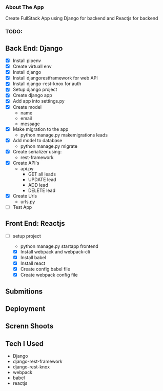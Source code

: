 ### About The App

Create FullStack App using Django for backend and Reactjs for backend

### TODO:

## Back End: Django

* [x] Install pipenv
* [x] Create virtuall env
* [x] Install django
* [x] Install djangorestframework for web API
* [x] Install django-rest-knox for auth
* [x] Setup django project
* [x] Create django app 
* [x] Add app into settings.py
* [x] Create model
    * name
    * email
    * message
* [x] Make migration to the app
    * python manage.py makemigrations leads
* [x] Add model to database
    * python manage.py migrate
* [x] Create serializer using:
    * rest-framework
* [x] Create API's
    * api.py
       * GET all leads
       * UPDATE lead
       * ADD lead
       * DELETE lead
* [x] Create Urls
    * urls.py
* [ ] Test App

## Front End: Reactjs

* [ ] setup project
   * python manage.py startapp frontend 

   * [x] Install webpack and webpack-cli
   * [x] Install babel
   * [x] Install react
   * [x] Create config babel file
   * [x] Create webpack config file

## Submitions

## Deployment

## Screnn Shoots

## Tech I Used

* Django
* django-rest-framework
* django-rest-knox
* webpack
* babel
* reactjs